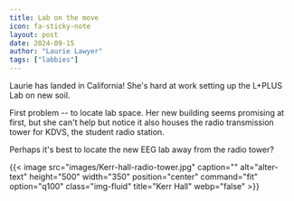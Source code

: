 ```yaml
---
title: Lab on the move
icon: fa-sticky-note
layout: post
date: 2024-09-15
author: "Laurie Lawyer"
tags: ["labbies"]
---
```


Laurie has landed in California!  She's hard at work setting up the L+PLUS Lab on new soil.

First problem -- to locate lab space.  Her new building seems promising at first, but she can't help but notice it also houses the radio transmission tower for KDVS, the student radio station. 

Perhaps it's best to locate the new EEG lab away from the radio tower? 

{{< image src="images/Kerr-hall-radio-tower.jpg" caption="" alt="alter-text" height="500" width="350" position="center" command="fit" option="q100" class="img-fluid" title="Kerr Hall"  webp="false" >}}
